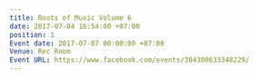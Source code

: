 ```yaml
---
title: Roots of Music Volume 6
date: 2017-07-04 16:54:00 +07:00
position: 1
Event date: 2017-07-07 00:00:00 +07:00
Venue: Rec Room
Event URL: https://www.facebook.com/events/304300633348229/
---
```


